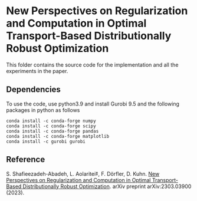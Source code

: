 # New Perspectives on Regularization and Computation in Optimal Transport-Based Distributionally Robust Optimization

This folder contains the source code for the implementation and all the experiments in the paper.

## Dependencies
To use the code, use python3.9 and install Gurobi 9.5 and the following packages in python as follows

```
conda install -c conda-forge numpy
conda install -c conda-forge scipy
conda install -c conda-forge pandas
conda install -c conda-forge matplotlib
conda install -c gurobi gurobi
```
## Reference
S. Shafieezadeh-Abadeh, L. Aolaritei‡, F. Dörfler, D. Kuhn. [New Perspectives on Regularization and Computation in Optimal Transport-Based Distributionally Robust Optimization](https://arxiv.org/pdf/2303.03900.pdf). arXiv preprint arXiv:2303.03900 (2023).

